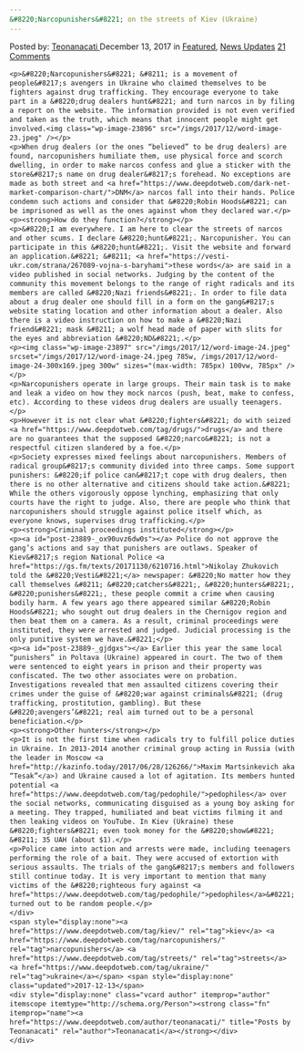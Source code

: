 ```yaml
---
&#8220;Narcopunishers&#8221; on the streets of Kiev (Ukraine)
---
```

<article class="post-listing post-23889 post type-post status-publish format-standard has-post-thumbnail hentry  tag-kiev tag-narcopunishers tag-streets tag-ukraine">
    <div class="post-inner">
        <span>Posted by: <a href="https://www.deepdotweb.com/author/teonanacati/" title="">Teonanacati </a></span>
    <span>December 13, 2017</span>
    <span>in <a href="https://www.deepdotweb.com/category/deepdot-news/" rel="category tag">Featured</a>, <a href="https://www.deepdotweb.com/category/news-updates/" rel="category tag">News Updates</a></span>
    <span><a href="https://www.deepdotweb.com/2017/12/13/narcopunishers-streets-kiev-ukraine/#comments">21 Comments</a></span>
    </p>
    <div class="clear"></div>
    
    <p>&#8220;Narcopunishers&#8221; &#8211; is a movement of people&#8217;s avengers in Ukraine who claimed themselves to be fighters against drug trafficking. They encourage everyone to take part in a &#8220;drug dealers hunt&#8221; and turn narcos in by filing a report on the website. The information provided is not even verified and taken as the truth, which means that innocent people might get involved.<img class="wp-image-23896" src="/imgs/2017/12/word-image-23.jpeg" /></p>
    <p>When drug dealers (or the ones “believed” to be drug dealers) are found, narcopunishers humiliate them, use physical force and scorch dwelling, in order to make narcos confess and glue a sticker with the store&#8217;s name on drug dealer&#8217;s forehead. No exceptions are made as both street and <a href="https://www.deepdotweb.com/dark-net-market-comparison-chart/">DNM</a> narcos fall into their hands. Police condemn such actions and consider that &#8220;Robin Hoods&#8221; can be imprisoned as well as the ones against whom they declared war.</p>
    <p><strong>How do they function?</strong></p>
    <p>&#8220;I am everywhere. I am here to clear the streets of narcos and other scums. I declare &#8220;hunt&#8221;. Narcopunisher. You can participate in this &#8220;hunt&#8221;. Visit the website and forward an application.&#8221; &#8211; <a href="https://vesti-ukr.com/strana/267089-vojna-s-baryhami">these words</a> are said in a video published in social networks. Judging by the content of the community this movement belongs to the range of right radicals and its members are called &#8220;Nazi friends&#8221;. In order to file data about a drug dealer one should fill in a form on the gang&#8217;s website stating location and other information about a dealer. Also there is a video instruction on how to make a &#8220;Nazi friend&#8221; mask &#8211; a wolf head made of paper with slits for the eyes and abbreviation &#8220;ND&#8221;.</p>
    <p><img class="wp-image-23897" src="/imgs/2017/12/word-image-24.jpeg" srcset="/imgs/2017/12/word-image-24.jpeg 785w, /imgs/2017/12/word-image-24-300x169.jpeg 300w" sizes="(max-width: 785px) 100vw, 785px" /></p>
    <p>Narcopunishers operate in large groups. Their main task is to make and leak a video on how they mock narcos (push, beat, make to confess, etc). According to these videos drug dealers are usually teenagers.</p>
    <p>However it is not clear what &#8220;fighters&#8221; do with seized <a href="https://www.deepdotweb.com/tag/drugs/">drugs</a> and there are no guarantees that the supposed &#8220;narco&#8221; is not a respectful citizen slandered by a foe.</p>
    <p>Society expresses mixed feelings about narcopunishers. Members of radical group&#8217;s community divided into three camps. Some support punishers: &#8220;if police can&#8217;t cope with drug dealers, then there is no other alternative and citizens should take action.&#8221; While the others vigorously oppose lynching, emphasizing that only courts have the right to judge. Also, there are people who think that narcopunishers should struggle against police itself which, as everyone knows, supervises drug trafficking.</p>
    <p><strong>Criminal proceedings instituted</strong></p>
    <p><a id="post-23889-_ox90uvz6dw0s"></a> Police do not approve the gang’s actions and say that punishers are outlaws. Speaker of Kiev&#8217;s region National Police <a href="https://gs.fm/texts/20171130/6210716.html">Nikolay Zhukovich told the &#8220;Vesti&#8221;</a> newspaper: &#8220;No matter how they call themselves &#8211; &#8220;catchers&#8221;, &#8220;hunters&#8221;, &#8220;punishers&#8221;, these people commit a crime when causing bodily harm. A few years ago there appeared similar &#8220;Robin Hoods&#8221; who sought out drug dealers in the Chernigov region and then beat them on a camera. As a result, criminal proceedings were instituted, they were arrested and judged. Judicial processing is the only punitive system we have.&#8221;</p>
    <p><a id="post-23889-_gjdgxs"></a> Earlier this year the same local “punishers” in Poltava (Ukraine) appeared in court. The two of them were sentenced to eight years in prison and their property was confiscated. The two other associates were on probation. Investigations revealed that men assaulted citizens covering their crimes under the guise of &#8220;war against criminals&#8221; (drug trafficking, prostitution, gambling). But these &#8220;avengers’&#8221; real aim turned out to be a personal beneficiation.</p>
    <p><strong>Other hunters</strong></p>
    <p>It is not the first time when radicals try to fulfill police duties in Ukraine. In 2013-2014 another criminal group acting in Russia (with the leader in Moscow <a href="http://kazinfo.today/2017/06/28/126266/">Maxim Martsinkevich aka “Tesak”</a>) and Ukraine caused a lot of agitation. Its members hunted potential <a href="https://www.deepdotweb.com/tag/pedophile/">pedophiles</a> over the social networks, communicating disguised as a young boy asking for a meeting. They trapped, humiliated and beat victims filming it and then leaking videos on YouTube. In Kiev (Ukraine) these &#8220;fighters&#8221; even took money for the &#8220;show&#8221; &#8211; 35 UAH (about $1).</p>
    <p>Police came into action and arrests were made, including teenagers performing the role of a bait. They were accused of extortion with serious assaults. The trials of the gang&#8217;s members and followers still continue today. It is very important to mention that many victims of the &#8220;righteous fury against <a href="https://www.deepdotweb.com/tag/pedophile/">pedophiles</a>&#8221; turned out to be random people.</p>
    </div>
    <span style="display:none"><a href="https://www.deepdotweb.com/tag/kiev/" rel="tag">kiev</a> <a href="https://www.deepdotweb.com/tag/narcopunishers/" rel="tag">narcopunishers</a> <a href="https://www.deepdotweb.com/tag/streets/" rel="tag">streets</a> <a href="https://www.deepdotweb.com/tag/ukraine/" rel="tag">ukraine</a></span> <span style="display:none" class="updated">2017-12-13</span>
    <div style="display:none" class="vcard author" itemprop="author" itemscope itemtype="http://schema.org/Person"><strong class="fn" itemprop="name"><a href="https://www.deepdotweb.com/author/teonanacati/" title="Posts by Teonanacati" rel="author">Teonanacati</a></strong></div>
    </div>
</article>

